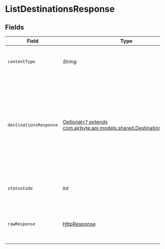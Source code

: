 # ListDestinationsResponse


## Fields

| Field                                                                                                                                                                                                                                                                                                                                                   | Type                                                                                                                                                                                                                                                                                                                                                    | Required                                                                                                                                                                                                                                                                                                                                                | Description                                                                                                                                                                                                                                                                                                                                             | Example                                                                                                                                                                                                                                                                                                                                                 |
| ------------------------------------------------------------------------------------------------------------------------------------------------------------------------------------------------------------------------------------------------------------------------------------------------------------------------------------------------------- | ------------------------------------------------------------------------------------------------------------------------------------------------------------------------------------------------------------------------------------------------------------------------------------------------------------------------------------------------------- | ------------------------------------------------------------------------------------------------------------------------------------------------------------------------------------------------------------------------------------------------------------------------------------------------------------------------------------------------------- | ------------------------------------------------------------------------------------------------------------------------------------------------------------------------------------------------------------------------------------------------------------------------------------------------------------------------------------------------------- | ------------------------------------------------------------------------------------------------------------------------------------------------------------------------------------------------------------------------------------------------------------------------------------------------------------------------------------------------------- |
| `contentType`                                                                                                                                                                                                                                                                                                                                           | *String*                                                                                                                                                                                                                                                                                                                                                | :heavy_check_mark:                                                                                                                                                                                                                                                                                                                                      | HTTP response content type for this operation                                                                                                                                                                                                                                                                                                           |                                                                                                                                                                                                                                                                                                                                                         |
| `destinationsResponse`                                                                                                                                                                                                                                                                                                                                  | [Optional<? extends com.airbyte.api.models.shared.DestinationsResponse>](../../models/shared/DestinationsResponse.md)                                                                                                                                                                                                                                   | :heavy_minus_sign:                                                                                                                                                                                                                                                                                                                                      | Successful operation                                                                                                                                                                                                                                                                                                                                    | {<br/>"next": "https://api.airbyte.com/v1/destinations?limit=5\u0026offset=10",<br/>"previous": "https://api.airbyte.com/v1/destinations?limit=5\u0026offset=0",<br/>"data": {<br/>"destinationId": "18dccc91-0ab1-4f72-9ed7-0b8fc27c5826",<br/>"name": "Analytics Team Postgres",<br/>"destinationType": "postgres",<br/>"workspaceId": "871d9b60-11d1-44cb-8c92-c246d53bf87e"<br/>}<br/>} |
| `statusCode`                                                                                                                                                                                                                                                                                                                                            | *int*                                                                                                                                                                                                                                                                                                                                                   | :heavy_check_mark:                                                                                                                                                                                                                                                                                                                                      | HTTP response status code for this operation                                                                                                                                                                                                                                                                                                            |                                                                                                                                                                                                                                                                                                                                                         |
| `rawResponse`                                                                                                                                                                                                                                                                                                                                           | [HttpResponse<InputStream>](https://docs.oracle.com/en/java/javase/11/docs/api/java.net.http/java/net/http/HttpResponse.html)                                                                                                                                                                                                                           | :heavy_check_mark:                                                                                                                                                                                                                                                                                                                                      | Raw HTTP response; suitable for custom response parsing                                                                                                                                                                                                                                                                                                 |                                                                                                                                                                                                                                                                                                                                                         |